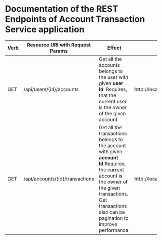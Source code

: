 # Documentation of the REST Endpoints of Account Transaction Service application
| Verb   | Resource URI with Request Params | Effect                                   |Example URL|
| ------ | -------------------------------- | ---------------------------------------- |----------------------------|
| GET    | /api/users/{id}/accounts                    | Get all the accounts belongs to the user with given **user Id**. Requires, that the current user is the owner of the given account.                    |http://localhost:8080/api/users/1/accounts|
| GET    | /api/accounts/{id}/transactions   | Get all the transactions belongs to the account with given **account Id**.Requires, the current account is the owner of the given transactions. Get transactions also can be pagination to improve performance. |http://localhost:8080/api/accounts/3/transactions|
